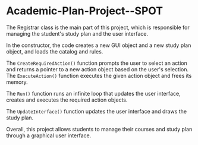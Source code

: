 # Academic-Plan-Project--SPOT
The Registrar class is the main part of this project, which is responsible for managing the student's study plan and the user interface. 

In the constructor, the code creates a new GUI object and a new study plan object, and loads the catalog and rules. 

The `CreateRequiredAction()` function prompts the user to select an action and returns a pointer to a new action object based on the user's selection. The `ExecuteAction()` function executes the given action object and frees its memory. 

The `Run()` function runs an infinite loop that updates the user interface, creates and executes the required action objects. 

The `UpdateInterface()` function updates the user interface and draws the study plan. 

Overall, this project allows students to manage their courses and study plan through a graphical user interface.
